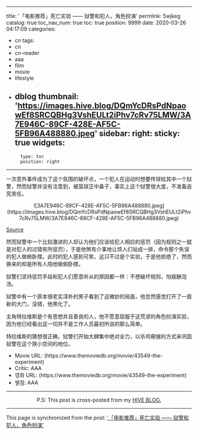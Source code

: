 
---
title: '「电影推荐」死亡实验 —— 狱警和犯人，角色扮演'
permlink: 5wjkeg
catalog: true
toc_nav_num: true
toc: true
position: 9999
date: 2020-03-26 04:17:09
categories:
- cn
tags:
- cn
- cn-reader
- aaa
- film
- movie
- lifestyle
- dblog
thumbnail: 'https://images.hive.blog/DQmYcDRsPdNpaowEf8SRCQBHg3VshEULt2iPhv7cRv75LMW/3A7E946C-89CF-428E-AF5C-5FB96A488880.jpeg'
sidebar:
    right:
        sticky: true
widgets:
    -
        type: toc
        position: right
---


一次意外事件成为了这个氛围的破坏点，一个犯人在运动时想要传球给其中一个狱警，然而狱警并没有注意到，被篮球正中鼻子，事实上这个狱警很大度，不准备追究责任。

<center>![3A7E946C-89CF-428E-AF5C-5FB96A488880.jpeg](https://images.hive.blog/DQmYcDRsPdNpaowEf8SRCQBHg3VshEULt2iPhv7cRv75LMW/3A7E946C-89CF-428E-AF5C-5FB96A488880.jpeg)</center>

<a href="https://www.douban.com/doubanapp/dispatch?uri=/photo/1264970520/&dt_dapp=1">Source</a>

然而狱警中一个比较激进的人却认为他们应该给犯人相应的惩罚（因为规则之一就是对犯人的过错有所惩罚），于是他煞有介事地让烦人们站成一排，命令那个失误的犯人做俯卧撑。此时的犯人感到可笑，这只不过是个实验，于是他拒绝了，然而换来的却是所有人陪他做俯卧撑。

狱警们坚持惩罚手段和犯人们愿意听从的原因都一样：不想破坏规则，怕报酬泡汤。

狱警中有一个原本很老实淳朴的男子看到了这微妙的局面，他忽然感觉打开了一扇新的大门，没错，他黑化了。

主角特拉维斯是个有思想并且善良的人，他不愿意屈服于这荒谬的角色扮演实验，因为他已经看出这一切并不是工作人员最初所说的那么简单。

特拉维斯的猜想很正确，狱警们开始大肆集中绝对全力，以杀鸡儆猴的方式来巩固狱警在这个狭小空间的地位。

<ul>
 <li>Movie URL: (https://www.themoviedb.org/movie/43549-the-experiment)</li>
 <li>Critic: AAA</li>
 <li>영화 URL: (https://www.themoviedb.org/movie/43549-the-experiment)</li>
 <li>별점: AAA</li>
</ul>

****
<center>P.S: This post is cross-posted from my <a href="https://hive.blog/hive-105017/@mrspointm/4q3dup"> HIVE BLOG.</a></center>

- - -

This page is synchronized from the post: ['「电影推荐」死亡实验 —— 狱警和犯人，角色扮演'](https://steemit.com/@mrspointm/5wjkeg)
